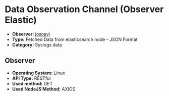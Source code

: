 # Data Observation Channel (Observer Elastic)

- **Observer:** [josoavj](https://github.com/josoavj) 
- **Type:** Fetched Data from elasticsearch node - JSON Format   
- **Category:** Syslogs data

## Observer 
- **Operating System:** Linux
- **API Type:** RESTful
- **Used method:** GET
- **Used NodeJS Method:** AXIOS

